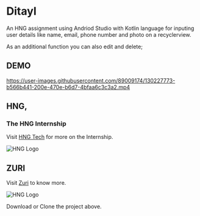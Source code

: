 # Ditayl
An HNG assignment using Andriod Studio with Kotlin language for inputing user details like name, email, phone number and photo on a recyclerview. 

As an additional function you can also edit and delete;

## DEMO

https://user-images.githubusercontent.com/89009174/130227773-b566b441-200e-470e-b6d7-4bfaa6c3c3a2.mp4


## HNG,
### The HNG Internship
Visit [HNG Tech](https://hng.tech/) for more on the Internship.

![HNG Logo](https://hng.tech/img/brand-logo.png)

## ZURI
Visit [Zuri](https://zuri.team/) to know more.

![HNG Logo](https://zuri.team/img/zuri-logo-full.svg)

Download or Clone the project above.
